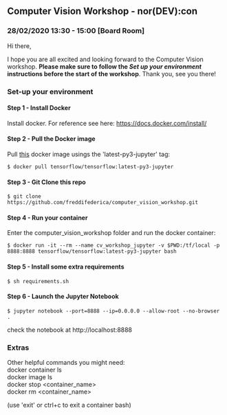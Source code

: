 ## Computer Vision Workshop - nor(DEV):con
### 28/02/2020 13:30 - 15:00  [Board Room]

Hi there,

I hope you are all excited and looking forward to the Computer Vision workshop. **Please make sure to follow the *Set up your environment* instructions before the start of the workshop**. Thank you, see you there!

### Set-up your environment

#### Step 1 - Install Docker
Install docker. For reference see here: https://docs.docker.com/install/

#### Step 2 - Pull the Docker image
Pull [this](https://www.tensorflow.org/install/docker) docker image usings the 'latest-py3-jupyter' tag: 
```console
$ docker pull tensorflow/tensorflow:latest-py3-jupyter
```

#### Step 3 - Git Clone this repo
```console
$ git clone https://github.com/freddifederica/computer_vision_workshop.git
```

#### Step 4 - Run your container 
Enter the computer_vision_workshop folder and run the docker container:
```console
$ docker run -it --rm --name cv_workshop_jupyter -v $PWD:/tf/local -p 8888:8888 tensorflow/tensorflow:latest-py3-jupyter bash
```

#### Step 5 - Install some extra requirements
```console
$ sh requirements.sh
```

#### Step 6 - Launch the Jupyter Notebook
```console
$ jupyter notebook --port=8888 --ip=0.0.0.0 --allow-root --no-browser .
```

check the notebook at http://localhost:8888


### Extras

Other helpful commands you might need: <br/>
docker container ls <br/>
docker image ls <br/>
docker stop <container_name> <br/>
docker rm <container_name> <br/>

(use 'exit' or ctrl+c to exit a container bash)